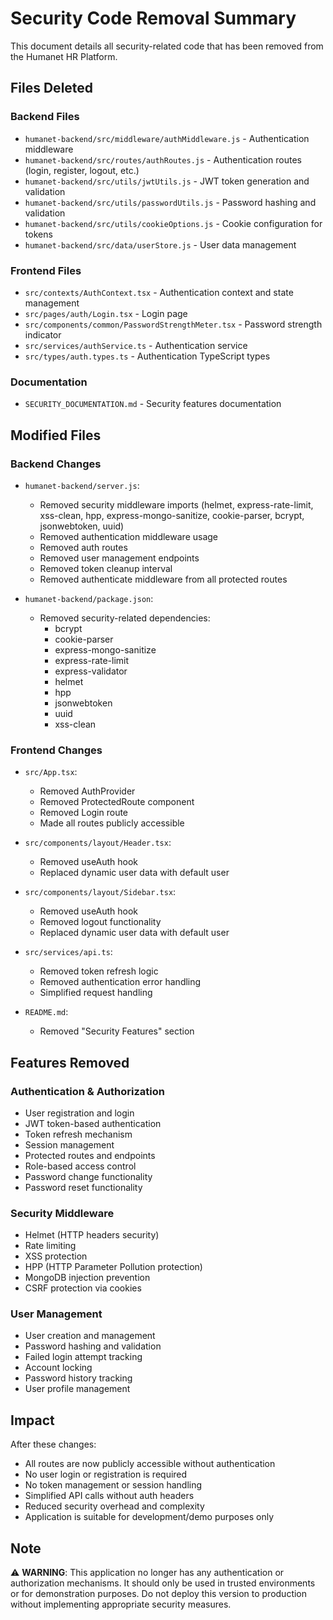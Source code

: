 # Security Code Removal Summary

This document details all security-related code that has been removed from the Humanet HR Platform.

## Files Deleted

### Backend Files
- `humanet-backend/src/middleware/authMiddleware.js` - Authentication middleware
- `humanet-backend/src/routes/authRoutes.js` - Authentication routes (login, register, logout, etc.)
- `humanet-backend/src/utils/jwtUtils.js` - JWT token generation and validation
- `humanet-backend/src/utils/passwordUtils.js` - Password hashing and validation
- `humanet-backend/src/utils/cookieOptions.js` - Cookie configuration for tokens
- `humanet-backend/src/data/userStore.js` - User data management

### Frontend Files
- `src/contexts/AuthContext.tsx` - Authentication context and state management
- `src/pages/auth/Login.tsx` - Login page
- `src/components/common/PasswordStrengthMeter.tsx` - Password strength indicator
- `src/services/authService.ts` - Authentication service
- `src/types/auth.types.ts` - Authentication TypeScript types

### Documentation
- `SECURITY_DOCUMENTATION.md` - Security features documentation

## Modified Files

### Backend Changes
- `humanet-backend/server.js`:
  - Removed security middleware imports (helmet, express-rate-limit, xss-clean, hpp, express-mongo-sanitize, cookie-parser, bcrypt, jsonwebtoken, uuid)
  - Removed authentication middleware usage
  - Removed auth routes
  - Removed user management endpoints
  - Removed token cleanup interval
  - Removed authenticate middleware from all protected routes

- `humanet-backend/package.json`:
  - Removed security-related dependencies:
    - bcrypt
    - cookie-parser
    - express-mongo-sanitize
    - express-rate-limit
    - express-validator
    - helmet
    - hpp
    - jsonwebtoken
    - uuid
    - xss-clean

### Frontend Changes
- `src/App.tsx`:
  - Removed AuthProvider
  - Removed ProtectedRoute component
  - Removed Login route
  - Made all routes publicly accessible

- `src/components/layout/Header.tsx`:
  - Removed useAuth hook
  - Replaced dynamic user data with default user

- `src/components/layout/Sidebar.tsx`:
  - Removed useAuth hook
  - Removed logout functionality
  - Replaced dynamic user data with default user

- `src/services/api.ts`:
  - Removed token refresh logic
  - Removed authentication error handling
  - Simplified request handling

- `README.md`:
  - Removed "Security Features" section

## Features Removed

### Authentication & Authorization
- User registration and login
- JWT token-based authentication
- Token refresh mechanism
- Session management
- Protected routes and endpoints
- Role-based access control
- Password change functionality
- Password reset functionality

### Security Middleware
- Helmet (HTTP headers security)
- Rate limiting
- XSS protection
- HPP (HTTP Parameter Pollution protection)
- MongoDB injection prevention
- CSRF protection via cookies

### User Management
- User creation and management
- Password hashing and validation
- Failed login attempt tracking
- Account locking
- Password history tracking
- User profile management

## Impact

After these changes:
- All routes are now publicly accessible without authentication
- No user login or registration is required
- No token management or session handling
- Simplified API calls without auth headers
- Reduced security overhead and complexity
- Application is suitable for development/demo purposes only

## Note

⚠️ **WARNING**: This application no longer has any authentication or authorization mechanisms. It should only be used in trusted environments or for demonstration purposes. Do not deploy this version to production without implementing appropriate security measures.
